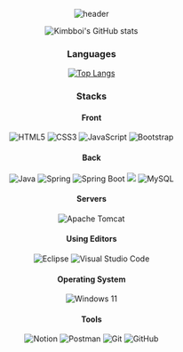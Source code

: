 
<div align="center">

  ![header](https://capsule-render.vercel.app/api?type=waving&height=250&color=auto&text=SONGHEE'S%20GITHUB!🌊&fontSize=56&fontAlign=50&desc=BACKEND%20DEVELOPER&descAlign=25&descAlignY=33&descSize=19&fontAlignY=51)


  ![Kimbboi's GitHub stats](https://github-readme-stats.vercel.app/api?username=kimbboi&show_icons=true)


  ### Languages
  [![Top Langs](https://github-readme-stats.vercel.app/api/top-langs/?username=kimbboi&layout=compact)](https://github.com/kimbboi/github-readme-stats)




  ### Stacks
  
  #### Front
  ![HTML5](https://img.shields.io/badge/html5-%23E34F26.svg?style=for-the-badge&logo=html5&logoColor=white)
  ![CSS3](https://img.shields.io/badge/css3-%231572B6.svg?style=for-the-badge&logo=css3&logoColor=white)
  ![JavaScript](https://img.shields.io/badge/javascript-%23323330.svg?style=for-the-badge&logo=javascript&logoColor=%23F7DF1E)
  ![Bootstrap](https://img.shields.io/badge/bootstrap-%238511FA.svg?style=for-the-badge&logo=bootstrap&logoColor=white)
  <!--![React](https://img.shields.io/badge/react-%2320232a.svg?style=for-the-badge&logo=react&logoColor=%2361DAFB)
  ![Styled Components](https://img.shields.io/badge/styled--components-DB7093?style=for-the-badge&logo=styled-components&logoColor=white) -->
  
  #### Back
  ![Java](https://img.shields.io/badge/Java-007396.svg?&style=for-the-badge&logo=Java&logoColor=white)
  ![Spring](https://img.shields.io/badge/spring-%236DB33F.svg?style=for-the-badge&logo=spring&logoColor=white)
  ![Spring Boot](https://img.shields.io/badge/springboot-%236DB33F.svg?style=for-the-badge&logo=springboot&logoColor=white)
  <img src="https://img.shields.io/badge/oracle-F80000?style=for-the-badge&logo=oracle&logoColor=white">
  ![MySQL](https://img.shields.io/badge/mysql-%2300f.svg?style=for-the-badge&logo=mysql&logoColor=white)
  
  
  #### Servers 
  ![Apache Tomcat](https://img.shields.io/badge/apache%20tomcat-%23F8DC75.svg?style=for-the-badge&logo=apache-tomcat&logoColor=black)
  
  #### Using Editors
  ![Eclipse](https://img.shields.io/badge/Eclipse-FE7A16.svg?style=for-the-badge&logo=Eclipse&logoColor=white)
  ![Visual Studio Code](https://img.shields.io/badge/Visual%20Studio%20Code-0078d7.svg?style=for-the-badge&logo=visual-studio-code&logoColor=white)
  
  #### Operating System
  ![Windows 11](https://img.shields.io/badge/Windows%2011-%230079d5.svg?style=for-the-badge&logo=Windows%2011&logoColor=white)
  
  #### Tools
  ![Notion](https://img.shields.io/badge/Notion-%23000000.svg?style=for-the-badge&logo=notion&logoColor=white)
  ![Postman](https://img.shields.io/badge/Postman-FF6C37?style=for-the-badge&logo=postman&logoColor=white)
  ![Git](https://img.shields.io/badge/git-%23F05033.svg?style=for-the-badge&logo=git&logoColor=white)
  ![GitHub](https://img.shields.io/badge/github-%23121011.svg?style=for-the-badge&logo=github&logoColor=white)



</div>

<!--
**KIMBBOI/kimbboi** is a ✨ _special_ ✨ repository because its `README.md` (this file) appears on your GitHub profile.

Here are some ideas to get you started:

- 🔭 I’m currently working on ...
- 🌱 I’m currently learning ...
- 👯 I’m looking to collaborate on ...
- 🤔 I’m looking for help with ...
- 💬 Ask me about ...
- 📫 How to reach me: ...
- 😄 Pronouns: ...
- ⚡ Fun fact: ...
-->

